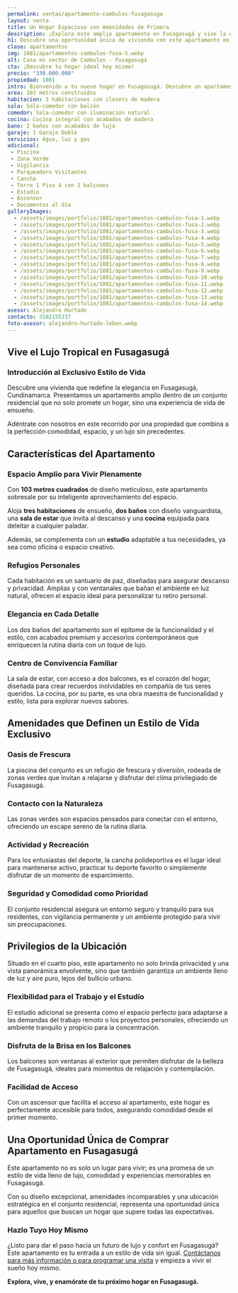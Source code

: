 ```yaml
---
permalink: ventas/apartamento-cambulos-fusagasuga
layout: venta
title: Un Hogar Espacioso con Amenidades de Primera
description: ¡Explora este amplio apartamento en Fusagasugá y vive la experiencia tropical que siempre has deseado! ¡Haz clic y descubre más!
h1: Descubre una oportunidad única de vivienda con este apartamento en Fusagasuga.
clase: apartamentos
img: 1081/apartamentos-cambulos-fusa-5.webp
alt: Casa en sector de Cambulos - Fusagasugá
cta: ¡Descubre tu hogar ideal hoy mismo!
precio: "330.000.000"
propiedad: 1081
intro: Bienvenido a tu nuevo hogar en Fusagasugá. Descubre un apartamento amplio y lleno de comodidades tropicales.
area: 103 metros construidos 
habitacion: 3 habitaciones con closets de madera 
sala: Sala-comedor con balcón
comedor: Sala-comedor con iluminación natural
cocina: Cocina integral con acabados de madera
bano: 2 baños con acabados de lujo
garaje: 1 Garaje Doble
servicios: Agua, luz y gas 
adicional:
 - Piscina 
 - Zona Verde
 - Vigilancia
 - Parqueadero Visitantes
 - Cancha
 - Torre 1 Piso 4 con 2 balcones
 - Estudio
 - Ascensor
 - Documentos al día
galleryImages:
  - /assets/images/portfolio/1081/apartamentos-cambulos-fusa-1.webp
  - /assets/images/portfolio/1081/apartamentos-cambulos-fusa-2.webp
  - /assets/images/portfolio/1081/apartamentos-cambulos-fusa-3.webp
  - /assets/images/portfolio/1081/apartamentos-cambulos-fusa-4.webp
  - /assets/images/portfolio/1081/apartamentos-cambulos-fusa-5.webp
  - /assets/images/portfolio/1081/apartamentos-cambulos-fusa-6.webp
  - /assets/images/portfolio/1081/apartamentos-cambulos-fusa-7.webp
  - /assets/images/portfolio/1081/apartamentos-cambulos-fusa-8.webp
  - /assets/images/portfolio/1081/apartamentos-cambulos-fusa-9.webp
  - /assets/images/portfolio/1081/apartamentos-cambulos-fusa-10.webp
  - /assets/images/portfolio/1081/apartamentos-cambulos-fusa-11.webp
  - /assets/images/portfolio/1081/apartamentos-cambulos-fusa-12.webp
  - /assets/images/portfolio/1081/apartamentos-cambulos-fusa-13.webp
  - /assets/images/portfolio/1081/apartamentos-cambulos-fusa-14.webp
asesor: Alejandro Hurtado
contacto: 3102155237
foto-asesor: alejandro-hurtado-leben.webp
---
```

## Vive el Lujo Tropical en Fusagasugá

### Introducción al Exclusivo Estilo de Vida

Descubre una vivienda que redefine la elegancia en Fusagasugá, Cundinamarca. Presentamos un apartamento amplio dentro de un conjunto residencial que no solo promete un hogar, sino una experiencia de vida de ensueño.

Adéntrate con nosotros en este recorrido por una propiedad que combina a la perfección comodidad, espacio, y un lujo sin precedentes.

## Características del Apartamento

### Espacio Amplio para Vivir Plenamente

Con **103 metros cuadrados** de diseño meticuloso, este apartamento sobresale por su inteligente aprovechamiento del espacio.

Aloja **tres habitaciones** de ensueño, **dos baños** con diseño vanguardista, una **sala de estar** que invita al descanso y una **cocina** equipada para deleitar a cualquier paladar.

Además, se complementa con un **estudio** adaptable a tus necesidades, ya sea como oficina o espacio creativo.

### Refugios Personales

Cada habitación es un santuario de paz, diseñadas para asegurar descanso y privacidad. Amplias y con ventanales que bañan el ambiente en luz natural, ofrecen el espacio ideal para personalizar tu retiro personal.

### Elegancia en Cada Detalle

Los dos baños del apartamento son el epitome de la funcionalidad y el estilo, con acabados premium y accesorios contemporáneos que enriquecen la rutina diaria con un toque de lujo.

### Centro de Convivencia Familiar

La sala de estar, con acceso a dos balcones, es el corazón del hogar, diseñada para crear recuerdos inolvidables en compañía de tus seres queridos. La cocina, por su parte, es una obra maestra de funcionalidad y estilo, lista para explorar nuevos sabores.

## Amenidades que Definen un Estilo de Vida Exclusivo

### Oasis de Frescura

La piscina del conjunto es un refugio de frescura y diversión, rodeada de zonas verdes que invitan a relajarse y disfrutar del clima privilegiado de Fusagasugá.

### Contacto con la Naturaleza

Las zonas verdes son espacios pensados para conectar con el entorno, ofreciendo un escape sereno de la rutina diaria.

### Actividad y Recreación

Para los entusiastas del deporte, la cancha polideportiva es el lugar ideal para mantenerse activo, practicar tu deporte favorito o simplemente disfrutar de un momento de esparcimiento.

### Seguridad y Comodidad como Prioridad

El conjunto residencial asegura un entorno seguro y tranquilo para sus residentes, con vigilancia permanente y un ambiente protegido para vivir sin preocupaciones.

## Privilegios de la Ubicación

Situado en el cuarto piso, este apartamento no solo brinda privacidad y una vista panorámica envolvente, sino que también garantiza un ambiente lleno de luz y aire puro, lejos del bullicio urbano.

### Flexibilidad para el Trabajo y el Estudio

El estudio adicional se presenta como el espacio perfecto para adaptarse a las demandas del trabajo remoto o los proyectos personales, ofreciendo un ambiente tranquilo y propicio para la concentración.

### Disfruta de la Brisa en los Balcones

Los balcones son ventanas al exterior que permiten disfrutar de la belleza de Fusagasugá, ideales para momentos de relajación y contemplación.

### Facilidad de Acceso

Con un ascensor que facilita el acceso al apartamento, este hogar es perfectamente accesible para todos, asegurando comodidad desde el primer momento.

## Una Oportunidad Única de Comprar Apartamento en Fusagasugá

Este apartamento no es solo un lugar para vivir; es una promesa de un estilo de vida lleno de lujo, comodidad y experiencias memorables en Fusagasugá.

Con su diseño excepcional, amenidades incomparables y una ubicación estratégica en el conjunto residencial, representa una oportunidad única para aquellos que buscan un hogar que supere todas las expectativas.

### Hazlo Tuyo Hoy Mismo

¿Listo para dar el paso hacia un futuro de lujo y confort en Fusagasugá? Este apartamento es tu entrada a un estilo de vida sin igual. [Contáctanos para más información o para programar una visita](#asesor) y empieza a vivir el sueño hoy mismo.

**Explora, vive, y enamórate de tu próximo hogar en Fusagasugá.**

